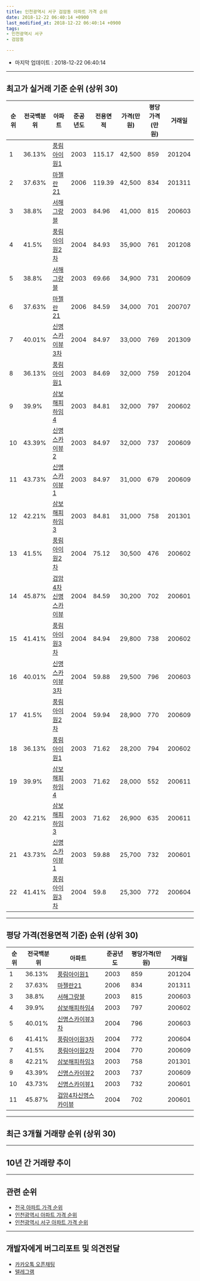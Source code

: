 ```yaml
---
title: 인천광역시 서구 검암동 아파트 가격 순위
date: 2018-12-22 06:40:14 +0900
last_modified_at: 2018-12-22 06:40:14 +0900
tags:
- 인천광역시 서구
- 검암동

---
```


* 마지막 업데이트 : 2018-12-22 06:40:14

---

## 최고가 실거래 기준 순위 (상위 30)


|순위|전국백분위|아파트|준공년도|전용면적|가격(만원)|평당가격(만원)|거래일|
|---|---|---|---|---|---|---|---|
|1|36.13%|[풍림아이원1](https://search.naver.com/search.naver?query=%EC%9D%B8%EC%B2%9C%EA%B4%91%EC%97%AD%EC%8B%9C+%EC%84%9C%EA%B5%AC+%EA%B2%80%EC%95%94%EB%8F%99+%ED%92%8D%EB%A6%BC%EC%95%84%EC%9D%B4%EC%9B%901)|2003|115.17|42,500|859|201204|
|2|37.63%|[마젤란21](https://search.naver.com/search.naver?query=%EC%9D%B8%EC%B2%9C%EA%B4%91%EC%97%AD%EC%8B%9C+%EC%84%9C%EA%B5%AC+%EA%B2%80%EC%95%94%EB%8F%99+%EB%A7%88%EC%A0%A4%EB%9E%8021)|2006|119.39|42,500|834|201311|
|3|38.8%|[서해그랑블](https://search.naver.com/search.naver?query=%EC%9D%B8%EC%B2%9C%EA%B4%91%EC%97%AD%EC%8B%9C+%EC%84%9C%EA%B5%AC+%EA%B2%80%EC%95%94%EB%8F%99+%EC%84%9C%ED%95%B4%EA%B7%B8%EB%9E%91%EB%B8%94)|2003|84.96|41,000|815|200603|
|4|41.5%|[풍림아이원2차](https://search.naver.com/search.naver?query=%EC%9D%B8%EC%B2%9C%EA%B4%91%EC%97%AD%EC%8B%9C+%EC%84%9C%EA%B5%AC+%EA%B2%80%EC%95%94%EB%8F%99+%ED%92%8D%EB%A6%BC%EC%95%84%EC%9D%B4%EC%9B%902%EC%B0%A8)|2004|84.93|35,900|761|201208|
|5|38.8%|[서해그랑블](https://search.naver.com/search.naver?query=%EC%9D%B8%EC%B2%9C%EA%B4%91%EC%97%AD%EC%8B%9C+%EC%84%9C%EA%B5%AC+%EA%B2%80%EC%95%94%EB%8F%99+%EC%84%9C%ED%95%B4%EA%B7%B8%EB%9E%91%EB%B8%94)|2003|69.66|34,900|731|200609|
|6|37.63%|[마젤란21](https://search.naver.com/search.naver?query=%EC%9D%B8%EC%B2%9C%EA%B4%91%EC%97%AD%EC%8B%9C+%EC%84%9C%EA%B5%AC+%EA%B2%80%EC%95%94%EB%8F%99+%EB%A7%88%EC%A0%A4%EB%9E%8021)|2006|84.59|34,000|701|200707|
|7|40.01%|[신명스카이뷰3차](https://search.naver.com/search.naver?query=%EC%9D%B8%EC%B2%9C%EA%B4%91%EC%97%AD%EC%8B%9C+%EC%84%9C%EA%B5%AC+%EA%B2%80%EC%95%94%EB%8F%99+%EC%8B%A0%EB%AA%85%EC%8A%A4%EC%B9%B4%EC%9D%B4%EB%B7%B03%EC%B0%A8)|2004|84.97|33,000|769|201309|
|8|36.13%|[풍림아이원1](https://search.naver.com/search.naver?query=%EC%9D%B8%EC%B2%9C%EA%B4%91%EC%97%AD%EC%8B%9C+%EC%84%9C%EA%B5%AC+%EA%B2%80%EC%95%94%EB%8F%99+%ED%92%8D%EB%A6%BC%EC%95%84%EC%9D%B4%EC%9B%901)|2003|84.69|32,000|759|201204|
|9|39.9%|[삼보해피하임4](https://search.naver.com/search.naver?query=%EC%9D%B8%EC%B2%9C%EA%B4%91%EC%97%AD%EC%8B%9C+%EC%84%9C%EA%B5%AC+%EA%B2%80%EC%95%94%EB%8F%99+%EC%82%BC%EB%B3%B4%ED%95%B4%ED%94%BC%ED%95%98%EC%9E%844)|2003|84.81|32,000|797|200602|
|10|43.39%|[신명스카이뷰2](https://search.naver.com/search.naver?query=%EC%9D%B8%EC%B2%9C%EA%B4%91%EC%97%AD%EC%8B%9C+%EC%84%9C%EA%B5%AC+%EA%B2%80%EC%95%94%EB%8F%99+%EC%8B%A0%EB%AA%85%EC%8A%A4%EC%B9%B4%EC%9D%B4%EB%B7%B02)|2003|84.97|32,000|737|200609|
|11|43.73%|[신명스카이뷰1](https://search.naver.com/search.naver?query=%EC%9D%B8%EC%B2%9C%EA%B4%91%EC%97%AD%EC%8B%9C+%EC%84%9C%EA%B5%AC+%EA%B2%80%EC%95%94%EB%8F%99+%EC%8B%A0%EB%AA%85%EC%8A%A4%EC%B9%B4%EC%9D%B4%EB%B7%B01)|2003|84.97|31,000|679|200609|
|12|42.21%|[삼보해피하임3](https://search.naver.com/search.naver?query=%EC%9D%B8%EC%B2%9C%EA%B4%91%EC%97%AD%EC%8B%9C+%EC%84%9C%EA%B5%AC+%EA%B2%80%EC%95%94%EB%8F%99+%EC%82%BC%EB%B3%B4%ED%95%B4%ED%94%BC%ED%95%98%EC%9E%843)|2003|84.81|31,000|758|201301|
|13|41.5%|[풍림아이원2차](https://search.naver.com/search.naver?query=%EC%9D%B8%EC%B2%9C%EA%B4%91%EC%97%AD%EC%8B%9C+%EC%84%9C%EA%B5%AC+%EA%B2%80%EC%95%94%EB%8F%99+%ED%92%8D%EB%A6%BC%EC%95%84%EC%9D%B4%EC%9B%902%EC%B0%A8)|2004|75.12|30,500|476|200602|
|14|45.87%|[검암4차신명스카이뷰](https://search.naver.com/search.naver?query=%EC%9D%B8%EC%B2%9C%EA%B4%91%EC%97%AD%EC%8B%9C+%EC%84%9C%EA%B5%AC+%EA%B2%80%EC%95%94%EB%8F%99+%EA%B2%80%EC%95%944%EC%B0%A8%EC%8B%A0%EB%AA%85%EC%8A%A4%EC%B9%B4%EC%9D%B4%EB%B7%B0)|2004|84.59|30,200|702|200601|
|15|41.41%|[풍림아이원3차](https://search.naver.com/search.naver?query=%EC%9D%B8%EC%B2%9C%EA%B4%91%EC%97%AD%EC%8B%9C+%EC%84%9C%EA%B5%AC+%EA%B2%80%EC%95%94%EB%8F%99+%ED%92%8D%EB%A6%BC%EC%95%84%EC%9D%B4%EC%9B%903%EC%B0%A8)|2004|84.94|29,800|738|200602|
|16|40.01%|[신명스카이뷰3차](https://search.naver.com/search.naver?query=%EC%9D%B8%EC%B2%9C%EA%B4%91%EC%97%AD%EC%8B%9C+%EC%84%9C%EA%B5%AC+%EA%B2%80%EC%95%94%EB%8F%99+%EC%8B%A0%EB%AA%85%EC%8A%A4%EC%B9%B4%EC%9D%B4%EB%B7%B03%EC%B0%A8)|2004|59.88|29,500|796|200603|
|17|41.5%|[풍림아이원2차](https://search.naver.com/search.naver?query=%EC%9D%B8%EC%B2%9C%EA%B4%91%EC%97%AD%EC%8B%9C+%EC%84%9C%EA%B5%AC+%EA%B2%80%EC%95%94%EB%8F%99+%ED%92%8D%EB%A6%BC%EC%95%84%EC%9D%B4%EC%9B%902%EC%B0%A8)|2004|59.94|28,900|770|200609|
|18|36.13%|[풍림아이원1](https://search.naver.com/search.naver?query=%EC%9D%B8%EC%B2%9C%EA%B4%91%EC%97%AD%EC%8B%9C+%EC%84%9C%EA%B5%AC+%EA%B2%80%EC%95%94%EB%8F%99+%ED%92%8D%EB%A6%BC%EC%95%84%EC%9D%B4%EC%9B%901)|2003|71.62|28,200|794|200602|
|19|39.9%|[삼보해피하임4](https://search.naver.com/search.naver?query=%EC%9D%B8%EC%B2%9C%EA%B4%91%EC%97%AD%EC%8B%9C+%EC%84%9C%EA%B5%AC+%EA%B2%80%EC%95%94%EB%8F%99+%EC%82%BC%EB%B3%B4%ED%95%B4%ED%94%BC%ED%95%98%EC%9E%844)|2003|71.62|28,000|552|200611|
|20|42.21%|[삼보해피하임3](https://search.naver.com/search.naver?query=%EC%9D%B8%EC%B2%9C%EA%B4%91%EC%97%AD%EC%8B%9C+%EC%84%9C%EA%B5%AC+%EA%B2%80%EC%95%94%EB%8F%99+%EC%82%BC%EB%B3%B4%ED%95%B4%ED%94%BC%ED%95%98%EC%9E%843)|2003|71.62|26,900|635|200611|
|21|43.73%|[신명스카이뷰1](https://search.naver.com/search.naver?query=%EC%9D%B8%EC%B2%9C%EA%B4%91%EC%97%AD%EC%8B%9C+%EC%84%9C%EA%B5%AC+%EA%B2%80%EC%95%94%EB%8F%99+%EC%8B%A0%EB%AA%85%EC%8A%A4%EC%B9%B4%EC%9D%B4%EB%B7%B01)|2003|59.88|25,700|732|200601|
|22|41.41%|[풍림아이원3차](https://search.naver.com/search.naver?query=%EC%9D%B8%EC%B2%9C%EA%B4%91%EC%97%AD%EC%8B%9C+%EC%84%9C%EA%B5%AC+%EA%B2%80%EC%95%94%EB%8F%99+%ED%92%8D%EB%A6%BC%EC%95%84%EC%9D%B4%EC%9B%903%EC%B0%A8)|2004|59.8|25,300|772|200604|


---

## 평당 가격(전용면적 기준) 순위 (상위 30)


|순위|전국백분위|아파트|준공년도|평당가격(만원)|거래일|
|---|---|---|---|---|---|
|1|36.13%|[풍림아이원1](https://search.naver.com/search.naver?query=%EC%9D%B8%EC%B2%9C%EA%B4%91%EC%97%AD%EC%8B%9C+%EC%84%9C%EA%B5%AC+%EA%B2%80%EC%95%94%EB%8F%99+%ED%92%8D%EB%A6%BC%EC%95%84%EC%9D%B4%EC%9B%901)|2003|859|201204|
|2|37.63%|[마젤란21](https://search.naver.com/search.naver?query=%EC%9D%B8%EC%B2%9C%EA%B4%91%EC%97%AD%EC%8B%9C+%EC%84%9C%EA%B5%AC+%EA%B2%80%EC%95%94%EB%8F%99+%EB%A7%88%EC%A0%A4%EB%9E%8021)|2006|834|201311|
|3|38.8%|[서해그랑블](https://search.naver.com/search.naver?query=%EC%9D%B8%EC%B2%9C%EA%B4%91%EC%97%AD%EC%8B%9C+%EC%84%9C%EA%B5%AC+%EA%B2%80%EC%95%94%EB%8F%99+%EC%84%9C%ED%95%B4%EA%B7%B8%EB%9E%91%EB%B8%94)|2003|815|200603|
|4|39.9%|[삼보해피하임4](https://search.naver.com/search.naver?query=%EC%9D%B8%EC%B2%9C%EA%B4%91%EC%97%AD%EC%8B%9C+%EC%84%9C%EA%B5%AC+%EA%B2%80%EC%95%94%EB%8F%99+%EC%82%BC%EB%B3%B4%ED%95%B4%ED%94%BC%ED%95%98%EC%9E%844)|2003|797|200602|
|5|40.01%|[신명스카이뷰3차](https://search.naver.com/search.naver?query=%EC%9D%B8%EC%B2%9C%EA%B4%91%EC%97%AD%EC%8B%9C+%EC%84%9C%EA%B5%AC+%EA%B2%80%EC%95%94%EB%8F%99+%EC%8B%A0%EB%AA%85%EC%8A%A4%EC%B9%B4%EC%9D%B4%EB%B7%B03%EC%B0%A8)|2004|796|200603|
|6|41.41%|[풍림아이원3차](https://search.naver.com/search.naver?query=%EC%9D%B8%EC%B2%9C%EA%B4%91%EC%97%AD%EC%8B%9C+%EC%84%9C%EA%B5%AC+%EA%B2%80%EC%95%94%EB%8F%99+%ED%92%8D%EB%A6%BC%EC%95%84%EC%9D%B4%EC%9B%903%EC%B0%A8)|2004|772|200604|
|7|41.5%|[풍림아이원2차](https://search.naver.com/search.naver?query=%EC%9D%B8%EC%B2%9C%EA%B4%91%EC%97%AD%EC%8B%9C+%EC%84%9C%EA%B5%AC+%EA%B2%80%EC%95%94%EB%8F%99+%ED%92%8D%EB%A6%BC%EC%95%84%EC%9D%B4%EC%9B%902%EC%B0%A8)|2004|770|200609|
|8|42.21%|[삼보해피하임3](https://search.naver.com/search.naver?query=%EC%9D%B8%EC%B2%9C%EA%B4%91%EC%97%AD%EC%8B%9C+%EC%84%9C%EA%B5%AC+%EA%B2%80%EC%95%94%EB%8F%99+%EC%82%BC%EB%B3%B4%ED%95%B4%ED%94%BC%ED%95%98%EC%9E%843)|2003|758|201301|
|9|43.39%|[신명스카이뷰2](https://search.naver.com/search.naver?query=%EC%9D%B8%EC%B2%9C%EA%B4%91%EC%97%AD%EC%8B%9C+%EC%84%9C%EA%B5%AC+%EA%B2%80%EC%95%94%EB%8F%99+%EC%8B%A0%EB%AA%85%EC%8A%A4%EC%B9%B4%EC%9D%B4%EB%B7%B02)|2003|737|200609|
|10|43.73%|[신명스카이뷰1](https://search.naver.com/search.naver?query=%EC%9D%B8%EC%B2%9C%EA%B4%91%EC%97%AD%EC%8B%9C+%EC%84%9C%EA%B5%AC+%EA%B2%80%EC%95%94%EB%8F%99+%EC%8B%A0%EB%AA%85%EC%8A%A4%EC%B9%B4%EC%9D%B4%EB%B7%B01)|2003|732|200601|
|11|45.87%|[검암4차신명스카이뷰](https://search.naver.com/search.naver?query=%EC%9D%B8%EC%B2%9C%EA%B4%91%EC%97%AD%EC%8B%9C+%EC%84%9C%EA%B5%AC+%EA%B2%80%EC%95%94%EB%8F%99+%EA%B2%80%EC%95%944%EC%B0%A8%EC%8B%A0%EB%AA%85%EC%8A%A4%EC%B9%B4%EC%9D%B4%EB%B7%B0)|2004|702|200601|


---

## 최근 3개월 거래량 순위 (상위 30)


<div style="width:100%;">
    <canvas id="deal_count_ranking" height="250"></canvas>
</div>


<script>
new Chart(document.getElementById("deal_count_ranking"), {
    type: 'horizontalBar',
    data: {
        labels: ['서해그랑블', '풍림아이원2차', '풍림아이원3차', '신명스카이뷰3차', '삼보해피하임4', '풍림아이원1', '검암4차신명스카이뷰', '신명스카이뷰1', '삼보해피하임3', '신명스카이뷰2', '마젤란21'],
        datasets: [{
            label: '실거래 수',
            data: [16, 12, 9, 8, 5, 3, 3, 3, 2, 1, 1],
            borderColor: "rgba(255, 0, 128, 1)",
            backgroundColor: "rgba(255, 0, 128, 0.5)",
            fill: false,
        }]
    },
    options: {
        responsive: true,
        title: {
            display: true,
            text: '최근 3개월 거래량 순위'
        },
        tooltips: {
            mode: 'index',
            intersect: false,
            callbacks: {
                title: function(tooltipItems, data) {
                    return "실거래 수:";
                },
                label: function(tooltipItem, data) {
                    return data.labels[tooltipItem.index] + ": " + tooltipItem.xLabel;
                }
            }
        },
        hover: {
            mode: 'nearest',
            intersect: true
        },
        scales: {
            xAxes: [{
                display: true,
                scaleLabel: {
                    display: true,
                    labelString: '실거래 수'
                },
                ticks: {
                    suggestedMin: 0,
                }
            }],
            yAxes: [{
                display: true,
                ticks: {
                    autoSkip: false,
                    callback: function(value, index, values) {
                        if (value.length > 15)
                            return value.substr(0, 13) + "...";
                        else
                            return value;
                    }
                },
                scaleLabel: {
                    display: false,
                }
            }]
        }
    }
});

</script>


---

## 10년 간 거래량 추이


<div style="width:100%;">
    <canvas id="deal_progress" height="250"></canvas>
</div>

<script>
new Chart(document.getElementById("deal_progress"), {
    type: 'line',
    data: {
        labels: ['200812','200901','200902','200903','200904','200905','200906','200907','200908','200909','200910','200911','200912','201001','201002','201003','201004','201005','201006','201007','201008','201009','201010','201011','201012','201101','201102','201103','201104','201105','201106','201107','201108','201109','201110','201111','201112','201201','201202','201203','201204','201205','201206','201207','201208','201209','201210','201211','201212','201301','201302','201303','201304','201305','201306','201307','201308','201309','201310','201311','201312','201401','201402','201403','201404','201405','201406','201407','201408','201409','201410','201411','201412','201501','201502','201503','201504','201505','201506','201507','201508','201509','201510','201511','201512','201601','201602','201603','201604','201605','201606','201607','201608','201609','201610','201611','201612','201701','201702','201703','201704','201705','201706','201707','201708','201709','201710','201711','201712','201801','201802','201803','201804','201805','201806','201807','201808','201809','201810','201811','201812'],
        datasets: [{
            label: '실거래 수',
            pointRadius: 1,
            data: [7, 13, 15, 22, 19, 27, 53, 37, 49, 31, 17, 19, 13, 7, 14, 23, 17, 17, 9, 4, 10, 13, 22, 24, 23, 46, 32, 28, 24, 19, 10, 9, 21, 11, 15, 11, 17, 12, 15, 24, 26, 24, 12, 13, 15, 12, 28, 20, 15, 20, 13, 23, 26, 24, 29, 24, 30, 41, 42, 32, 32, 38, 45, 33, 16, 25, 22, 27, 34, 36, 31, 18, 20, 63, 59, 58, 38, 47, 38, 28, 26, 31, 33, 19, 12, 15, 16, 28, 40, 35, 39, 31, 31, 33, 43, 24, 6, 11, 12, 25, 24, 24, 52, 27, 21, 12, 23, 21, 10, 18, 15, 28, 13, 24, 16, 17, 31, 47, 43, 13, 7],
            borderColor: "rgba(255, 201, 14, 1)",
            backgroundColor: "rgba(255, 201, 14, 0.5)",
            fill: true,
        }]
    },
    options: {
        responsive: true,
        title: {
            display: true,
            text: '10년간 거래량 추이'
        },
        tooltips: {
            mode: 'index',
            intersect: false,
        },
        hover: {
            mode: 'nearest',
            intersect: true
        },
        scales: {
            xAxes: [{
                display: true,
                scaleLabel: {
                    display: true,
                    labelString: '년/월'
                }
            }],
            yAxes: [{
                display: true,
                ticks: {
                    suggestedMin: 0,
                },
                scaleLabel: {
                    display: true,
                    labelString: '실거래 수'
                }
            }]
        }
    }
});

</script>


---

## 관련 순위

- [전국 아파트 가격 순위](https://inasie.github.io/apt-ranking/전국)
- [인천광역시 아파트 가격 순위](https://inasie.github.io/apt-ranking/인천광역시)
- [인천광역시 서구 아파트 가격 순위](https://inasie.github.io/apt-ranking/인천광역시-서구)


---

## 개발자에게 버그리포트 및 의견전달

- [카카오톡 오픈채팅](https://open.kakao.com/o/gLJUAP4)
- [텔레그램](https://t.me/inasie)

